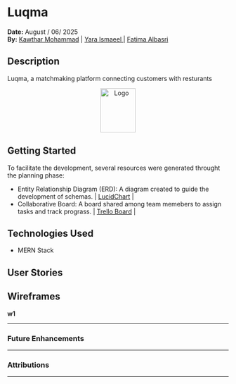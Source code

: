 # Luqma

**Date:** August / 06/ 2025 <br>
**By:** [Kawthar Mohammad](https://github.com/Kawthara-M) | [Yara Ismaeel ](https://github.com/Yara-Waleed) | [Fatima Albasri](https://github.com/fatemaAlbasri)

## Description
Luqma, a matchmaking platform connecting customers with resturants
<br>
<div align="center">
  <img src="" width="40%" height="100px" alt="Logo">
</div>


## Getting Started

To facilitate the development, several resources were generated throught the planning phase:

- Entity Relationship Diagram (ERD): A diagram created to guide the development of schemas. |
  [LucidChart]() |
- Collaborative Board: A board shared among team memebers to assign tasks and track prograss. | 
[Trello Board]() |

## Technologies Used
- MERN Stack

## User Stories


## Wireframes
**w1**



---
### **Future Enhancements**

---
### **Attributions**


---
